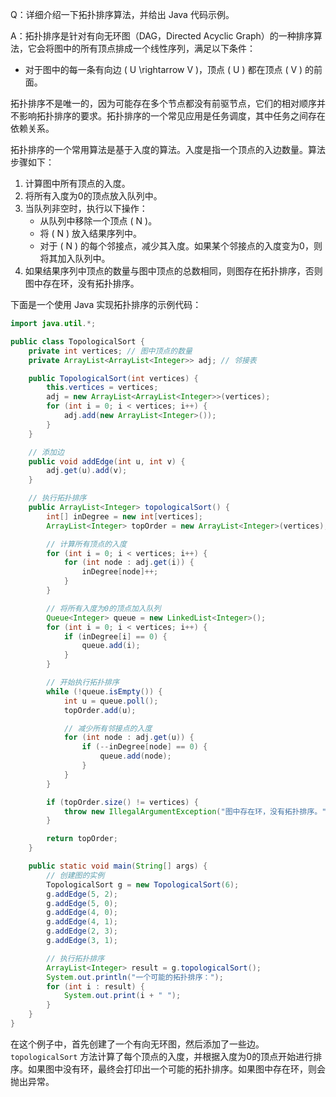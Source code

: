 Q：详细介绍一下拓扑排序算法，并给出 Java 代码示例。

A：拓扑排序是针对有向无环图（DAG，Directed Acyclic Graph）的一种排序算法，它会将图中的所有顶点排成一个线性序列，满足以下条件：

- 对于图中的每一条有向边 \( U \rightarrow V \)，顶点 \( U \) 都在顶点 \( V \) 的前面。

拓扑排序不是唯一的，因为可能存在多个节点都没有前驱节点，它们的相对顺序并不影响拓扑排序的要求。拓扑排序的一个常见应用是任务调度，其中任务之间存在依赖关系。

拓扑排序的一个常用算法是基于入度的算法。入度是指一个顶点的入边数量。算法步骤如下：

1. 计算图中所有顶点的入度。
2. 将所有入度为0的顶点放入队列中。
3. 当队列非空时，执行以下操作：
   - 从队列中移除一个顶点 \( N \)。
   - 将 \( N \) 放入结果序列中。
   - 对于 \( N \) 的每个邻接点，减少其入度。如果某个邻接点的入度变为0，则将其加入队列中。
4. 如果结果序列中顶点的数量与图中顶点的总数相同，则图存在拓扑排序，否则图中存在环，没有拓扑排序。

下面是一个使用 Java 实现拓扑排序的示例代码：

```java
import java.util.*;

public class TopologicalSort {
    private int vertices; // 图中顶点的数量
    private ArrayList<ArrayList<Integer>> adj; // 邻接表

    public TopologicalSort(int vertices) {
        this.vertices = vertices;
        adj = new ArrayList<ArrayList<Integer>>(vertices);
        for (int i = 0; i < vertices; i++) {
            adj.add(new ArrayList<Integer>());
        }
    }

    // 添加边
    public void addEdge(int u, int v) {
        adj.get(u).add(v);
    }

    // 执行拓扑排序
    public ArrayList<Integer> topologicalSort() {
        int[] inDegree = new int[vertices];
        ArrayList<Integer> topOrder = new ArrayList<Integer>(vertices);

        // 计算所有顶点的入度
        for (int i = 0; i < vertices; i++) {
            for (int node : adj.get(i)) {
                inDegree[node]++;
            }
        }

        // 将所有入度为0的顶点加入队列
        Queue<Integer> queue = new LinkedList<Integer>();
        for (int i = 0; i < vertices; i++) {
            if (inDegree[i] == 0) {
                queue.add(i);
            }
        }

        // 开始执行拓扑排序
        while (!queue.isEmpty()) {
            int u = queue.poll();
            topOrder.add(u);

            // 减少所有邻接点的入度
            for (int node : adj.get(u)) {
                if (--inDegree[node] == 0) {
                    queue.add(node);
                }
            }
        }

        if (topOrder.size() != vertices) {
            throw new IllegalArgumentException("图中存在环，没有拓扑排序。");
        }

        return topOrder;
    }

    public static void main(String[] args) {
        // 创建图的实例
        TopologicalSort g = new TopologicalSort(6);
        g.addEdge(5, 2);
        g.addEdge(5, 0);
        g.addEdge(4, 0);
        g.addEdge(4, 1);
        g.addEdge(2, 3);
        g.addEdge(3, 1);

        // 执行拓扑排序
        ArrayList<Integer> result = g.topologicalSort();
        System.out.println("一个可能的拓扑排序：");
        for (int i : result) {
            System.out.print(i + " ");
        }
    }
}
```

在这个例子中，首先创建了一个有向无环图，然后添加了一些边。`topologicalSort` 方法计算了每个顶点的入度，并根据入度为0的顶点开始进行排序。如果图中没有环，最终会打印出一个可能的拓扑排序。如果图中存在环，则会抛出异常。